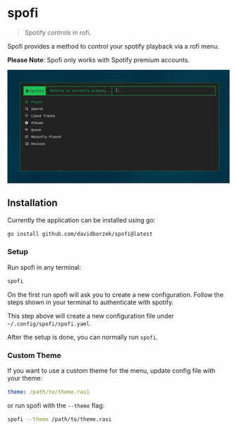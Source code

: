 # spofi

> Spotify controls in rofi.

Spofi provides a method to control your spotify playback via a rofi menu.

**Please Note**: Spofi only works with Spotify premium accounts.

![](./docs/screenshot.png)

## Installation

Currently the application can be installed using go:

```bash
go install github.com/davidborzek/spofi@latest
```

### Setup

Run spofi in any terminal:

```bash
spofi
```

On the first run spofi will ask you to create a new configuration.
Follow the steps shown in your terminal to authenticate with spotify.

This step above will create a new configuration file under `~/.config/spofi/spofi.yaml`.

After the setup is done, you can normally run `spofi`.


### Custom Theme

If you want to use a custom theme for the menu, update config file with your theme:

```yaml
theme: /path/to/theme.rasi
```

or run spofi with the `--theme` flag:

```bash
spofi --theme /path/to/theme.rasi
```
